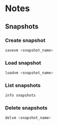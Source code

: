 # Notes

## Snapshots

### Create snapshot

```sh
savevm <snapshot_name>
```

### Load snapshot

```sh
loadvm <snapshot_name>
```

### List snapshots

```sh
info snapshots
```

### Delete snapshots

```sh
delvm <snapshot_name>
```
